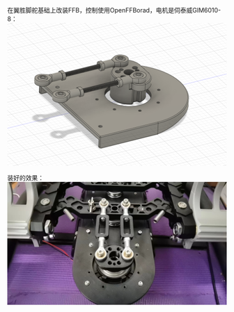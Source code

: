 在翼胜脚舵基础上改装FFB，控制使用OpenFFBorad，电机是伺泰威GIM6010-8：
<img src="img/2024-03-31 151540.png" />

装好的效果：
<img src="img/20240331150459.jpg" />
